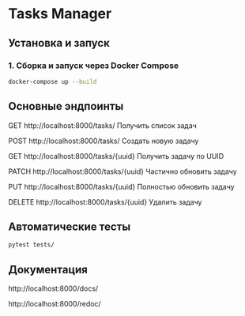 # Tasks Manager

## Установка и запуск

### 1. Сборка и запуск через Docker Compose

```bash
docker-compose up --build
```

## Основные эндпоинты

GET http://localhost:8000/tasks/ Получить список задач

POST http://localhost:8000/tasks/ Создать новую задачу

GET http://localhost:8000/tasks/{uuid} Получить задачу по UUID

PATCH http://localhost:8000/tasks/{uuid} Частично обновить задачу

PUT http://localhost:8000/tasks/{uuid} Полностью обновить задачу

DELETE http://localhost:8000/tasks/{uuid} Удалить задачу

## Автоматические тесты

```bash
pytest tests/
```

## Документация

http://localhost:8000/docs/

http://localhost:8000/redoc/
